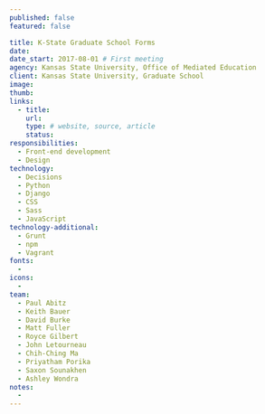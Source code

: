 ```yaml
---
published: false
featured: false

title: K-State Graduate School Forms
date:
date_start: 2017-08-01 # First meeting
agency: Kansas State University, Office of Mediated Education
client: Kansas State University, Graduate School
image:
thumb:
links:
  - title:
    url:
    type: # website, source, article
    status:
responsibilities:
  - Front-end development
  - Design
technology:
  - Decisions
  - Python
  - Django
  - CSS
  - Sass
  - JavaScript
technology-additional:
  - Grunt
  - npm
  - Vagrant
fonts:
  -
icons:
  -
team:
  - Paul Abitz
  - Keith Bauer
  - David Burke
  - Matt Fuller
  - Royce Gilbert
  - John Letourneau
  - Chih-Ching Ma
  - Priyatham Porika
  - Saxon Sounakhen
  - Ashley Wondra
notes:
  -
---
```

